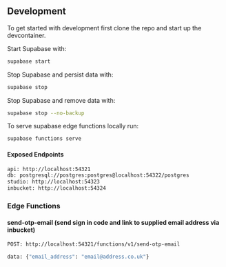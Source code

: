 ## Development

To get started with development first clone the repo and start up the
devcontainer.

Start Supabase with:

```bash
supabase start
```

Stop Supabase and persist data with:

```bash
supabase stop
```

Stop Supabase and remove data with:

```bash
supabase stop --no-backup
```

To serve supabase edge functions locally run:

```bash
supabase functions serve
```

#### Exposed Endpoints

```bash
api: http://localhost:54321
db: postgresql://postgres:postgres@localhost:54322/postgres
studio: http://localhost:54323
inbucket: http://localhost:54324
```

### Edge Functions

#### send-otp-email (send sign in code and link to supplied email address via inbucket)

```bash
POST: http://localhost:54321/functions/v1/send-otp-email

data: {"email_address": "email@address.co.uk"}
```
